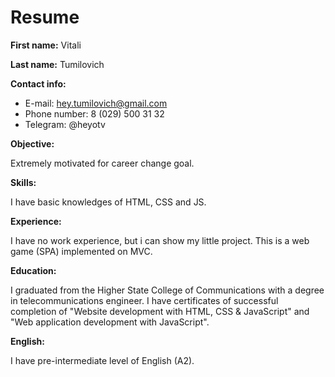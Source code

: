 # Resume

**First name:** Vitali

**Last name:** Tumilovich

**Contact info:**

- E-mail: hey.tumilovich@gmail.com
- Phone number: 8 (029) 500 31 32
- Telegram: @heyotv

**Objective:**

Extremely motivated for career change goal.

**Skills:**

I have basic knowledges of HTML, CSS and JS.

**Experience:**

I have no work experience, but i can show my little project. This is a web game (SPA) implemented on MVC.

**Education:**

I graduated from the Higher State College of Communications with a degree in telecommunications engineer.
I have certificates of successful completion of "Website development with HTML, CSS & JavaScript" and "Web application development with JavaScript".

**English:**

I have pre-intermediate level of English (A2).